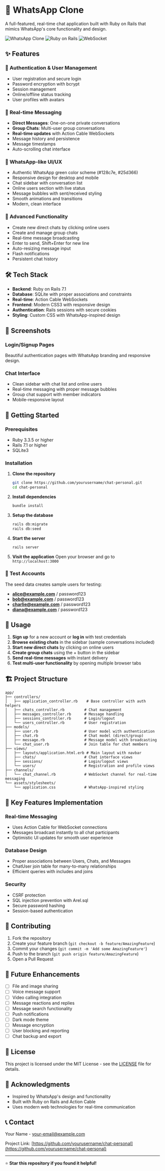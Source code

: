 # 💬 WhatsApp Clone

A full-featured, real-time chat application built with Ruby on Rails that mimics WhatsApp's core functionality and design.

![WhatsApp Clone](https://img.shields.io/badge/WhatsApp-Clone-25D366?style=for-the-badge&logo=whatsapp)
![Ruby on Rails](https://img.shields.io/badge/Ruby_on_Rails-7.1-CC0000?style=for-the-badge&logo=ruby-on-rails)
![WebSocket](https://img.shields.io/badge/WebSocket-Real--time-blue?style=for-the-badge)

## ✨ Features

### 🔐 **Authentication & User Management**
- User registration and secure login
- Password encryption with bcrypt
- Session management
- Online/offline status tracking
- User profiles with avatars

### 💬 **Real-time Messaging**
- **Direct Messages**: One-on-one private conversations
- **Group Chats**: Multi-user group conversations
- **Real-time updates** with Action Cable WebSockets
- Message history and persistence
- Message timestamps
- Auto-scrolling chat interface

### 🎨 **WhatsApp-like UI/UX**
- Authentic WhatsApp green color scheme (#128c7e, #25d366)
- Responsive design for desktop and mobile
- Chat sidebar with conversation list
- Online users section with live status
- Message bubbles with sent/received styling
- Smooth animations and transitions
- Modern, clean interface

### 🚀 **Advanced Functionality**
- Create new direct chats by clicking online users
- Create and manage group chats
- Real-time message broadcasting
- Enter to send, Shift+Enter for new line
- Auto-resizing message input
- Flash notifications
- Persistent chat history

## 🛠️ **Tech Stack**

- **Backend**: Ruby on Rails 7.1
- **Database**: SQLite with proper associations and constraints
- **Real-time**: Action Cable WebSockets
- **Frontend**: Modern CSS3 with responsive design
- **Authentication**: Rails sessions with secure cookies
- **Styling**: Custom CSS with WhatsApp-inspired design

## 📱 **Screenshots**

### Login/Signup Pages
Beautiful authentication pages with WhatsApp branding and responsive design.

### Chat Interface
- Clean sidebar with chat list and online users
- Real-time messaging with proper message bubbles
- Group chat support with member indicators
- Mobile-responsive layout

## 🚀 **Getting Started**

### Prerequisites
- Ruby 3.3.5 or higher
- Rails 7.1 or higher
- SQLite3

### Installation

1. **Clone the repository**
   ```bash
   git clone https://github.com/yourusername/chat-personal.git
   cd chat-personal
   ```

2. **Install dependencies**
   ```bash
   bundle install
   ```

3. **Setup the database**
   ```bash
   rails db:migrate
   rails db:seed
   ```

4. **Start the server**
   ```bash
   rails server
   ```

5. **Visit the application**
   Open your browser and go to `http://localhost:3000`

### 🧪 **Test Accounts**

The seed data creates sample users for testing:
- **alice@example.com** / password123
- **bob@example.com** / password123
- **charlie@example.com** / password123
- **diana@example.com** / password123

## 🎯 **Usage**

1. **Sign up** for a new account or **log in** with test credentials
2. **Browse existing chats** in the sidebar (sample conversations included)
3. **Start new direct chats** by clicking on online users
4. **Create group chats** using the + button in the sidebar
5. **Send real-time messages** with instant delivery
6. **Test multi-user functionality** by opening multiple browser tabs

## 🏗️ **Project Structure**

```
app/
├── controllers/
│   ├── application_controller.rb    # Base controller with auth helpers
│   ├── chats_controller.rb         # Chat management
│   ├── messages_controller.rb      # Message handling
│   ├── sessions_controller.rb      # Login/logout
│   └── users_controller.rb         # User registration
├── models/
│   ├── user.rb                     # User model with authentication
│   ├── chat.rb                     # Chat model (direct/group)
│   ├── message.rb                  # Message model with broadcasting
│   └── chat_user.rb                # Join table for chat members
├── views/
│   ├── layouts/application.html.erb # Main layout with navbar
│   ├── chats/                      # Chat interface views
│   ├── sessions/                   # Login/logout views
│   └── users/                      # Registration and profile views
├── channels/
│   └── chat_channel.rb             # WebSocket channel for real-time messaging
└── assets/stylesheets/
    └── application.css             # WhatsApp-inspired styling
```

## 🔧 **Key Features Implementation**

### Real-time Messaging
- Uses Action Cable for WebSocket connections
- Messages broadcast instantly to all chat participants
- Optimistic UI updates for smooth user experience

### Database Design
- Proper associations between Users, Chats, and Messages
- ChatUser join table for many-to-many relationships
- Efficient queries with includes and joins

### Security
- CSRF protection
- SQL injection prevention with Arel.sql
- Secure password hashing
- Session-based authentication

## 🤝 **Contributing**

1. Fork the repository
2. Create your feature branch (`git checkout -b feature/AmazingFeature`)
3. Commit your changes (`git commit -m 'Add some AmazingFeature'`)
4. Push to the branch (`git push origin feature/AmazingFeature`)
5. Open a Pull Request

## 📝 **Future Enhancements**

- [ ] File and image sharing
- [ ] Voice message support
- [ ] Video calling integration
- [ ] Message reactions and replies
- [ ] Message search functionality
- [ ] Push notifications
- [ ] Dark mode theme
- [ ] Message encryption
- [ ] User blocking and reporting
- [ ] Chat backup and export

## 📄 **License**

This project is licensed under the MIT License - see the [LICENSE](LICENSE) file for details.

## 🙏 **Acknowledgments**

- Inspired by WhatsApp's design and functionality
- Built with Ruby on Rails and Action Cable
- Uses modern web technologies for real-time communication

## 📞 **Contact**

Your Name - [your-email@example.com](mailto:your-email@example.com)

Project Link: [https://github.com/yourusername/chat-personal](https://github.com/yourusername/chat-personal)

---

⭐ **Star this repository if you found it helpful!**

<!-- Update 5: Mon Aug 11 10:16:58 IST 2025 -->

<!-- Update 10: Mon Aug 11 10:16:59 IST 2025 -->

<!-- Update 15: Mon Aug 11 10:16:59 IST 2025 -->

<!-- Update 20: Mon Aug 11 10:17:00 IST 2025 -->

<!-- Update 25: Mon Aug 11 10:17:01 IST 2025 -->

<!-- Update 30: Mon Aug 11 10:17:02 IST 2025 -->

<!-- Update 35: Mon Aug 11 10:17:02 IST 2025 -->

<!-- Update 40: Mon Aug 11 10:17:03 IST 2025 -->

<!-- Update 45: Mon Aug 11 10:17:04 IST 2025 -->

<!-- Update 50: Mon Aug 11 10:17:04 IST 2025 -->

<!-- Update 55: Mon Aug 11 10:17:05 IST 2025 -->

<!-- Update 60: Mon Aug 11 10:17:06 IST 2025 -->

<!-- Update 65: Mon Aug 11 10:17:06 IST 2025 -->

<!-- Update 70: Mon Aug 11 10:17:07 IST 2025 -->

<!-- Update 75: Mon Aug 11 10:17:08 IST 2025 -->

<!-- Update 80: Mon Aug 11 10:17:09 IST 2025 -->

<!-- Update 85: Mon Aug 11 10:17:09 IST 2025 -->

<!-- Update 90: Mon Aug 11 10:17:10 IST 2025 -->

<!-- Update 95: Mon Aug 11 10:17:11 IST 2025 -->

<!-- Update 100: Mon Aug 11 10:17:11 IST 2025 -->

<!-- Development note 107: Mon Aug 11 10:18:52 IST 2025 -->

<!-- Development note 113: Mon Aug 11 10:18:53 IST 2025 -->

<!-- Development note 119: Mon Aug 11 10:18:53 IST 2025 -->

<!-- Development note 125: Mon Aug 11 10:18:54 IST 2025 -->

<!-- Development note 131: Mon Aug 11 10:18:54 IST 2025 -->

<!-- Development note 137: Mon Aug 11 10:18:55 IST 2025 -->

<!-- Development note 143: Mon Aug 11 10:18:55 IST 2025 -->

<!-- Development note 149: Mon Aug 11 10:18:56 IST 2025 -->

<!-- Development note 155: Mon Aug 11 10:18:56 IST 2025 -->

<!-- Development note 161: Mon Aug 11 10:18:57 IST 2025 -->

<!-- Development note 167: Mon Aug 11 10:18:57 IST 2025 -->

<!-- Development note 173: Mon Aug 11 10:18:58 IST 2025 -->

<!-- Development note 179: Mon Aug 11 10:18:58 IST 2025 -->

<!-- Development note 185: Mon Aug 11 10:18:59 IST 2025 -->

<!-- Development note 191: Mon Aug 11 10:18:59 IST 2025 -->
